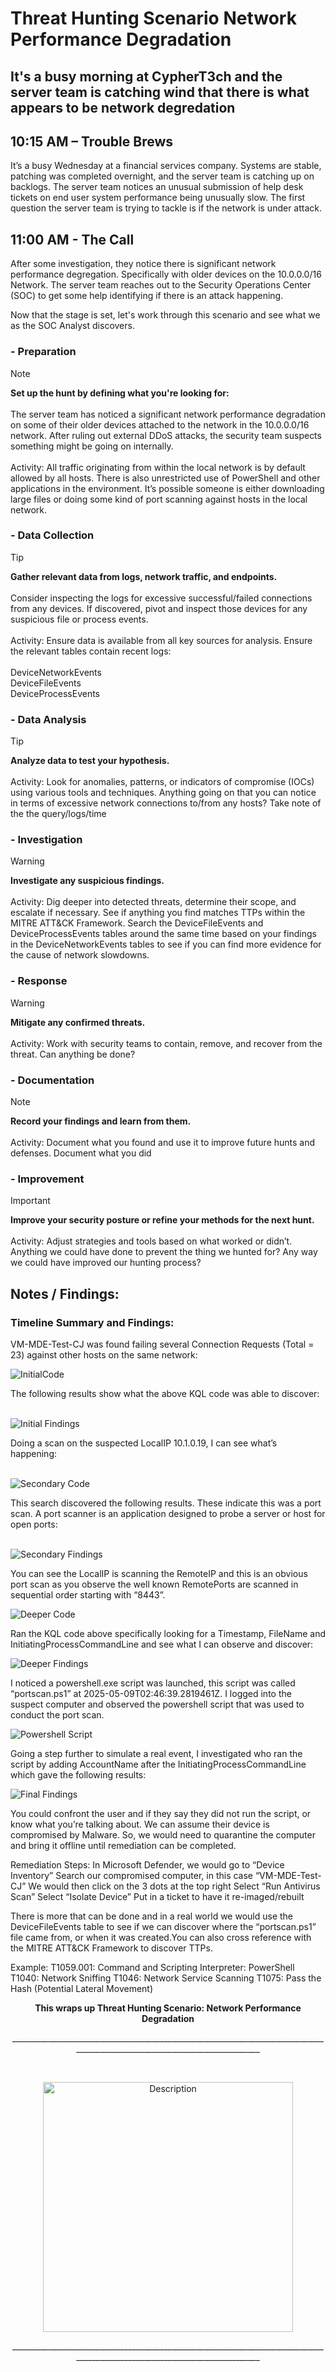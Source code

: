 # Threat Hunting Scenario Network Performance Degradation

## It's a busy morning at CypherT3ch and the server team is catching wind that there is what appears to be network degredation

## 10:15 AM – Trouble Brews<BR>
It’s a busy Wednesday at a financial services company. Systems are stable, patching was completed overnight, and the server team is catching up on backlogs. The server team notices an unusual submission of help desk tickets on end user system performance being unusually slow. The first question the server team is trying to tackle is if the network is under attack.

## 11:00 AM - The Call<BR>
After some investigation, they notice there is significant network performance degregation. Specifically with older devices on the 10.0.0.0/16 Network. The server team reaches out to the Security Operations Center (SOC) to get some help identifying if there is an attack happening.

Now that the stage is set, let's work through this scenario and see what we as the SOC Analyst discovers.

### - Preparation
> [!NOTE]
> <strong>Set up the hunt by defining what you're looking for:</strong><BR><BR>
The server team has noticed a significant network performance degradation on some of their older devices attached to the network in the 10.0.0.0/16 network. After ruling out external DDoS attacks, the security team suspects something might be going on internally.<BR><BR>
Activity: All traffic originating from within the local network is by default allowed by all hosts. There is also unrestricted use of PowerShell and other applications in the environment. It’s possible someone is either downloading large files or doing some kind of port scanning against hosts in the local network.
### - Data Collection
> [!TIP]
> <strong>Gather relevant data from logs, network traffic, and endpoints.</strong><BR><BR>
Consider inspecting the logs for excessive successful/failed connections from any devices.  If discovered, pivot and inspect those devices for any suspicious file or process events.<BR><BR>
Activity: Ensure data is available from all key sources for analysis.
Ensure the relevant tables contain recent logs:<br><br>
DeviceNetworkEvents<BR>
DeviceFileEvents<BR>
DeviceProcessEvents

### - Data Analysis
> [!TIP]
> <strong>Analyze data to test your hypothesis.</strong><BR><BR>
Activity: Look for anomalies, patterns, or indicators of compromise (IOCs) using various tools and techniques.
Anything going on that you can notice in terms of excessive network connections to/from any hosts? Take note of the the query/logs/time
### - Investigation
> [!WARNING]
> <strong>Investigate any suspicious findings.</strong><BR><BR>
Activity: Dig deeper into detected threats, determine their scope, and escalate if necessary. See if anything you find matches TTPs within the MITRE ATT&CK Framework.
Search the DeviceFileEvents and DeviceProcessEvents tables around the same time based on your findings in the DeviceNetworkEvents tables to see if you can find more evidence for the cause of network slowdowns.
### - Response
> [!WARNING]
> <strong>Mitigate any confirmed threats.</strong><BR><BR>
Activity: Work with security teams to contain, remove, and recover from the threat.
Can anything be done?
### - Documentation
> [!NOTE]
> <strong>Record your findings and learn from them.</strong><BR><BR>
Activity: Document what you found and use it to improve future hunts and defenses.
Document what you did
### - Improvement
> [!IMPORTANT]
> <strong>Improve your security posture or refine your methods for the next hunt.</strong><BR><BR>
Activity: Adjust strategies and tools based on what worked or didn’t.
Anything we could have done to prevent the thing we hunted for? Any way we could have improved our hunting process?

## Notes / Findings:

### Timeline Summary and Findings:

VM-MDE-Test-CJ was found failing several Connection Requests (Total = 23) against other hosts on the same network:

![InitialCode](https://github.com/user-attachments/assets/0a2f2dc5-d91d-47bd-bb13-6c048acf93aa)

The following results show what the above KQL code was able to discover:<BR><BR>

![Initial Findings](https://github.com/user-attachments/assets/53db6895-d85b-4f19-9438-87470aca1d9f)

Doing a scan on the suspected LocalIP 10.1.0.19, I can see what’s happening:<BR><BR>

![Secondary Code](https://github.com/user-attachments/assets/686be94d-eab1-4547-9f52-2af22176f8bd)

This search discovered the following results. These indicate this was a port scan. A port scanner is an application designed to probe a server or host for open ports:<BR><BR>

![Secondary Findings](https://github.com/user-attachments/assets/63ef13ce-f7ce-44fb-979a-564f4e9cb0c4)

You can see the LocalIP is scanning the RemoteIP and this is an obvious port scan as you observe the well known RemotePorts are scanned in sequential order starting with “8443”.

![Deeper Code](https://github.com/user-attachments/assets/e4834ce4-b537-42c9-851e-6322a629925d)

Ran the KQL code above specifically looking for a Timestamp, FileName and InitiatingProcessCommandLine and see what I can observe and discover:

![Deeper Findings](https://github.com/user-attachments/assets/fbc3887a-f50c-4841-921f-abe23eb8fd3c)

I noticed a powershell.exe script was launched, this script was called “portscan.ps1” at 2025-05-09T02:46:39.2819461Z. I logged into the suspect computer and observed the powershell script that was used to conduct the port scan.

![Powershell Script](https://github.com/user-attachments/assets/0dcaa81f-7441-4ec0-8c18-5c15770d56e7)

Going a step further to simulate a real event, I investigated who ran the script by adding AccountName after the InitiatingProcessCommandLine which gave the following results:

![Final Findings](https://github.com/user-attachments/assets/943f4759-bb57-42e9-a2f4-a4c3def1ba12)

You could confront the user and if they say they did not run the script, or know what you’re talking about. We can assume their device is compromised by Malware. So, we would need to quarantine the computer and bring it offline until remediation can be completed.

Remediation Steps:
In Microsoft Defender, we would go to “Device Inventory” 
Search our compromised computer, in this case “VM-MDE-Test-CJ” 
We would then click on the 3 dots at the top right
Select “Run Antivirus Scan”
Select “Isolate Device”
Put in a ticket to have it re-imaged/rebuilt

There is more that can be done and in a real world we would use the DeviceFileEvents table to see if we can discover where the “portscan.ps1” file came from, or when it was created.You can also cross reference with the MITRE ATT&CK Framework to discover TTPs.

Example:
T1059.001: Command and Scripting Interpreter: PowerShell
T1040: Network Sniffing
T1046: Network Service Scanning
T1075: Pass the Hash (Potential Lateral Movement)

<p align="center">
  <strong>This wraps up Threat Hunting Scenario: Network Performance Degradation</strong>
</p>

<p align="center">
____________________________________________________________________________________________________________________________
</p><BR>
<p align="center">
  <img src="https://github.com/user-attachments/assets/357dc7ff-c6d7-4d02-9200-97c028e0a2a7" alt="Description" width="400"/>
</p>
<p align="center">
____________________________________________________________________________________________________________________________
</p>
